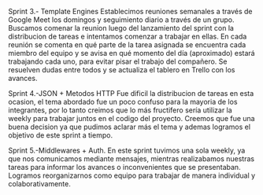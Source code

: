 Sprint 3.- Template Engines
Establecimos reuniones semanales a través de Google Meet los domingos y seguimiento diario a través de un grupo. 
Buscamos comenar la reunion luego del lanzamiento del sprint con la distribucion de tareas e intentamos comenzar a trabajar en ellas.
En cada reunión se comenta en qué parte de la tarea asignada se encuentra cada miembro del equipo y se avisa en qué momento del día (aproximado) estará trabajando cada uno, para evitar pisar el trabajo del compañero. 
Se resuelven dudas entre todos y se actualiza el tablero en Trello con los avances. 

Sprint 4.-JSON + Metodos HTTP
Fue dificil la distribucion de tareas en esta ocasion, el tema abordado fue un poco confuso para la mayoria de los integrantes, por lo tanto creimos que lo más fructifero sería utilizar la weekly para trabajar juntos en el codigo del proyecto. Creemos que fue una buena decision ya que pudimos aclarar más el tema y ademas logramos el objetivo de este sprint a tiempo.  

Sprint 5.-Middlewares + Auth.
En este sprint tuvimos  una sola weekly, ya que nos comunicamos mediante mensajes, mientras realizabamos nuestras tareas para informar los avances o inconvenientes que se presentaban.
Logramos reorganizarnos como equipo para trabajar de manera individual y colaborativamente.



